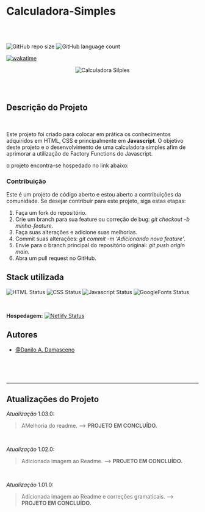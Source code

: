 # Calculadora-Simples

</hr>
</br>
</br>

![GitHub repo size](https://img.shields.io/github/repo-size/DaniloADamasceno/Calculadora-Simples?style=for-the-badge)
![GitHub language count](https://img.shields.io/github/languages/count/DaniloADamasceno/Calculadora-Simples?style=for-the-badge)

[![wakatime](https://wakatime.com/badge/github/DaniloADamasceno/Calculadora-Simples.svg)](https://wakatime.com/badge/github/DaniloADamasceno/Calculadora-Simples)


<!-- Imagem da Tela inicial do Aplicativo -->
<div align="center">

![Calculadora Silples](https://user-images.githubusercontent.com/71226047/179368321-13da3689-fb99-4ad5-b15c-6f6cacf8d714.jpg)
 </div>

</br>
</br>

## Descrição do Projeto

</br>

Este projeto foi criado para colocar em prática os conhecimentos adquiridos em HTML, CSS e principalmente em  **Javascript**.
  O objetivo deste projeto e o desenvolvimento de uma calculadora simples afim de aprimorar a utilização de Factory Functions do Javascript.

o projeto encontra-se hospedado no link abaixo:


### Contribuição

Este é um projeto de código aberto e estou aberto a contribuições da comunidade.
Se desejar contribuir para este projeto, siga estas etapas:

1. Faça um fork do repositório.
2. Crie um branch para sua feature ou correção de bug: *git checkout -b minha-feature*.
3. Faça suas alterações e adicione suas melhorias.
4. Commit suas alterações: *git commit -m 'Adicionando nova feature'*.
5. Envie para o branch principal do repositório original: *git push origin main*.
6. Abra um pull request no GitHub.

## Stack utilizada

 ![HTML Status](https://img.shields.io/badge/HTML5-E34F26?style=for-the-badge&logo=html5&logoColor=white)
![CSS Status](https://img.shields.io/badge/CSS3-1572B6?style=for-the-badge&logo=css3&logoColor=white)
 ![Javascript Status](https://img.shields.io/badge/JavaScript-323330?style=for-the-badge&logo=javascript&logoColor=F7DF1E)
 ![GoogleFonts Status](https://img.shields.io/badge/Google-Fonts-green)

</br>

 **Hospedagem:** [![Netlify Status](https://api.netlify.com/api/v1/badges/4fcccf50-a6d6-452b-839e-6852f4824112/deploy-status)](https://app.netlify.com/sites/clocktimer101/deploys)

## Autores

- [@Danilo A. Damasceno](https://github.com/DaniloADamasceno/)

</br>
</br>
</br>

________________________________________________________________________________________________________________________________________________________________

## Atualizações do Projeto

*Atualização* 1.03.0:
> AMelhoria do readme.
> --> **PROJETO EM CONCLUÍDO.**
</br>

*Atualização* 1.02.0:
> Adicionada imagem ao Readme.
> --> **PROJETO EM CONCLUÍDO.**
</br>

*Atualização* 1.01.0:
> Adicionada imagem ao Readme e correções gramaticais.
> --> **PROJETO EM CONCLUÍDO.**
</br>
